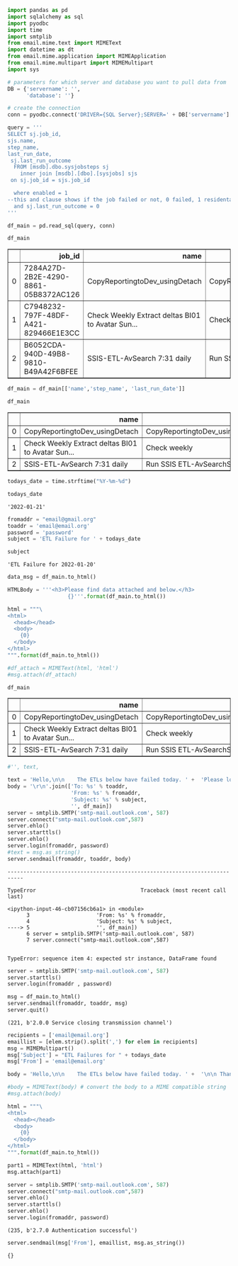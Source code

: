 ```python
import pandas as pd
import sqlalchemy as sql
import pyodbc
import time
import smtplib
from email.mime.text import MIMEText
import datetime as dt
from email.mime.application import MIMEApplication
from email.mime.multipart import MIMEMultipart
import sys
```


```python
# parameters for which server and database you want to pull data from
DB = {'servername': '',
      'database': ''}

# create the connection
conn = pyodbc.connect('DRIVER={SQL Server};SERVER=' + DB['servername'] + ';DATABASE=' + DB['database'] + ';Trusted_Connection=yes')

```


```python
query = '''
SELECT sj.job_id,
sjs.name,
step_name,
last_run_date,
 sj.last_run_outcome
  FROM [msdb].dbo.sysjobsteps sj
    inner join [msdb].[dbo].[sysjobs] sjs
 on sj.job_id = sjs.job_id

  where enabled = 1
--this and clause shows if the job failed or not, 0 failed, 1 residental
  and sj.last_run_outcome = 0
'''
```


```python
df_main = pd.read_sql(query, conn)
```


```python
df_main
```




<div>
<style scoped>
    .dataframe tbody tr th:only-of-type {
        vertical-align: middle;
    }

    .dataframe tbody tr th {
        vertical-align: top;
    }

    .dataframe thead th {
        text-align: right;
    }
</style>
<table border="1" class="dataframe">
  <thead>
    <tr style="text-align: right;">
      <th></th>
      <th>job_id</th>
      <th>name</th>
      <th>step_name</th>
      <th>last_run_date</th>
      <th>last_run_outcome</th>
    </tr>
  </thead>
  <tbody>
    <tr>
      <td>0</td>
      <td>7284A27D-2B2E-4290-8861-05B8372AC126</td>
      <td>CopyReportingtoDev_usingDetach</td>
      <td>CopyReportingtoDev_usingDetach_Step</td>
      <td>0</td>
      <td>0</td>
    </tr>
    <tr>
      <td>1</td>
      <td>C7948232-797F-48DF-A421-829466E1E3CC</td>
      <td>Check Weekly Extract deltas BI01 to Avatar Sun...</td>
      <td>Check weekly</td>
      <td>20220116</td>
      <td>0</td>
    </tr>
    <tr>
      <td>2</td>
      <td>B6052CDA-940D-49B8-9810-B49A42F6BFEE</td>
      <td>SSIS-ETL-AvSearch 7:31 daily</td>
      <td>Run SSIS ETL-AvSearchSPs package</td>
      <td>20220120</td>
      <td>0</td>
    </tr>
  </tbody>
</table>
</div>




```python
df_main = df_main[['name','step_name', 'last_run_date']]
```


```python
df_main
```




<div>
<style scoped>
    .dataframe tbody tr th:only-of-type {
        vertical-align: middle;
    }

    .dataframe tbody tr th {
        vertical-align: top;
    }

    .dataframe thead th {
        text-align: right;
    }
</style>
<table border="1" class="dataframe">
  <thead>
    <tr style="text-align: right;">
      <th></th>
      <th>name</th>
      <th>step_name</th>
      <th>last_run_date</th>
    </tr>
  </thead>
  <tbody>
    <tr>
      <td>0</td>
      <td>CopyReportingtoDev_usingDetach</td>
      <td>CopyReportingtoDev_usingDetach_Step</td>
      <td>0</td>
    </tr>
    <tr>
      <td>1</td>
      <td>Check Weekly Extract deltas BI01 to Avatar Sun...</td>
      <td>Check weekly</td>
      <td>20220116</td>
    </tr>
    <tr>
      <td>2</td>
      <td>SSIS-ETL-AvSearch 7:31 daily</td>
      <td>Run SSIS ETL-AvSearchSPs package</td>
      <td>20220120</td>
    </tr>
  </tbody>
</table>
</div>




```python
todays_date = time.strftime("%Y-%m-%d")
```


```python
todays_date
```




    '2022-01-21'




```python
fromaddr = "email@gmail.org"
toaddr = 'email@email.org'
password = 'password'
subject = 'ETL Failure for ' + todays_date
```


```python
subject
```




    'ETL Failure for 2022-01-20'




```python
data_msg = df_main.to_html()
```


```python
HTMLBody = '''<h3>Please find data attached and below.</h3>
                   {}'''.format(df_main.to_html())
```


```python
html = """\
<html>
  <head></head>
  <body>
    {0}
  </body>
</html>
""".format(df_main.to_html())

#df_attach = MIMEText(html, 'html')
#msg.attach(df_attach)
```


```python
df_main
```




<div>
<style scoped>
    .dataframe tbody tr th:only-of-type {
        vertical-align: middle;
    }

    .dataframe tbody tr th {
        vertical-align: top;
    }

    .dataframe thead th {
        text-align: right;
    }
</style>
<table border="1" class="dataframe">
  <thead>
    <tr style="text-align: right;">
      <th></th>
      <th>name</th>
      <th>step_name</th>
      <th>last_run_date</th>
    </tr>
  </thead>
  <tbody>
    <tr>
      <td>0</td>
      <td>CopyReportingtoDev_usingDetach</td>
      <td>CopyReportingtoDev_usingDetach_Step</td>
      <td>0</td>
    </tr>
    <tr>
      <td>1</td>
      <td>Check Weekly Extract deltas BI01 to Avatar Sun...</td>
      <td>Check weekly</td>
      <td>20220116</td>
    </tr>
    <tr>
      <td>2</td>
      <td>SSIS-ETL-AvSearch 7:31 daily</td>
      <td>Run SSIS ETL-AvSearchSPs package</td>
      <td>20220120</td>
    </tr>
  </tbody>
</table>
</div>




```python
#'', text, 
```


```python
text = 'Hello,\n\n    The ETLs below have failed today. ' +  'Please look at file to see if column names changed. \n\n Thank you, \n      Information Systems'
body = '\r\n'.join(['To: %s' % toaddr,
                    'From: %s' % fromaddr,
                    'Subject: %s' % subject,
                    '', df_main])
server = smtplib.SMTP('smtp-mail.outlook.com', 587)
server.connect("smtp-mail.outlook.com",587)
server.ehlo()
server.starttls()
server.ehlo()
server.login(fromaddr, password)
#text = msg.as_string()
server.sendmail(fromaddr, toaddr, body)
```


    ---------------------------------------------------------------------------

    TypeError                                 Traceback (most recent call last)

    <ipython-input-46-cb07156cb6a1> in <module>
          3                     'From: %s' % fromaddr,
          4                     'Subject: %s' % subject,
    ----> 5                     '', df_main])
          6 server = smtplib.SMTP('smtp-mail.outlook.com', 587)
          7 server.connect("smtp-mail.outlook.com",587)


    TypeError: sequence item 4: expected str instance, DataFrame found



```python
server = smtplib.SMTP('smtp-mail.outlook.com', 587)
server.starttls()
server.login(fromaddr , password)

msg = df_main.to_html()
server.sendmail(fromaddr, toaddr, msg)
server.quit()
```




    (221, b'2.0.0 Service closing transmission channel')




```python
recipients = ['email@email.org'] 
emaillist = [elem.strip().split(',') for elem in recipients]
msg = MIMEMultipart()
msg['Subject'] = "ETL Failures for " + todays_date
msg['From'] = 'email@email.org'

body = 'Hello,\n\n    The ETLs below have failed today. ' +  '\n\n Thank you, \n      Information Systems'

#body = MIMEText(body) # convert the body to a MIME compatible string
#msg.attach(body)

html = """\
<html>
  <head></head>
  <body>
    {0}
  </body>
</html>
""".format(df_main.to_html())

part1 = MIMEText(html, 'html')
msg.attach(part1)

server = smtplib.SMTP('smtp-mail.outlook.com', 587)
server.connect("smtp-mail.outlook.com",587)
server.ehlo()
server.starttls()
server.ehlo()
server.login(fromaddr, password)
```




    (235, b'2.7.0 Authentication successful')




```python
server.sendmail(msg['From'], emaillist, msg.as_string())
```




    {}




```python

```
